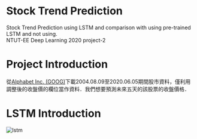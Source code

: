 # Stock Trend Prediction
Stock Trend Prediction using LSTM and comparison with using pre-trained LSTM and not using.  
NTUT-EE Deep Learning 2020 project-2  

# Project Introduction
從[Alphabet Inc. (GOOG)](https://finance.yahoo.com/quote/GOOG/history?p=GOOG)下載2004.08.09至2020.06.05期間股市資料，僅利用調整後的收盤價的欄位當作資料．我們想要預測未來五天的該股票的收盤價格． 

# LSTM Introduction
![lstm]()

 
